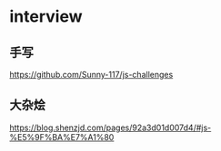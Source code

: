 # interview

## 手写

https://github.com/Sunny-117/js-challenges

## 大杂烩

https://blog.shenzjd.com/pages/92a3d01d007d4/#js-%E5%9F%BA%E7%A1%80